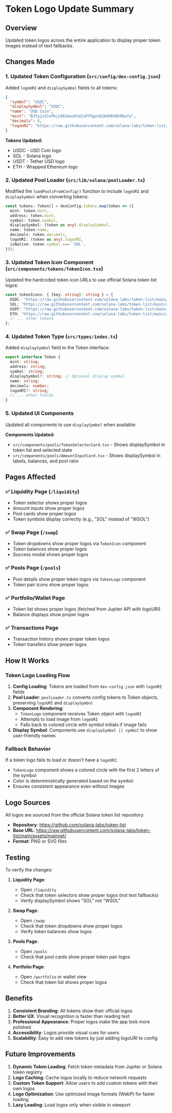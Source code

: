 # Token Logo Update Summary

## Overview
Updated token logos across the entire application to display proper token images instead of text fallbacks.

## Changes Made

### 1. Updated Token Configuration (`src/config/dex-config.json`)
Added `logoURI` and `displaySymbol` fields to all tokens:

```json
{
  "symbol": "USDC",
  "displaySymbol": "USDC",
  "name": "USD Coin",
  "mint": "BJYyjsX1xPbjL661mozEnU2vPf5gznbZAdGRXQh9Gufa",
  "decimals": 6,
  "logoURI": "https://raw.githubusercontent.com/solana-labs/token-list/main/assets/mainnet/EPjFWdd5AufqSSqeM2qN1xzybapC8G4wEGGkZwyTDt1v/logo.png"
}
```

**Tokens Updated:**
- USDC - USD Coin logo
- SOL - Solana logo
- USDT - Tether USD logo
- ETH - Wrapped Ethereum logo

### 2. Updated Pool Loader (`src/lib/solana/poolLoader.ts`)
Modified the `loadPoolsFromConfig()` function to include `logoURI` and `displaySymbol` when converting tokens:

```typescript
const tokens: Token[] = dexConfig.tokens.map(token => ({
  mint: token.mint,
  address: token.mint,
  symbol: token.symbol,
  displaySymbol: (token as any).displaySymbol,
  name: token.name,
  decimals: token.decimals,
  logoURI: (token as any).logoURI,
  isNative: token.symbol === 'SOL',
}));
```

### 3. Updated Token Icon Component (`src/components/tokens/TokenIcon.tsx`)
Updated the hardcoded token icon URLs to use official Solana token list logos:

```typescript
const tokenIcons: { [key: string]: string } = {
  USDC: "https://raw.githubusercontent.com/solana-labs/token-list/main/assets/mainnet/EPjFWdd5AufqSSqeM2qN1xzybapC8G4wEGGkZwyTDt1v/logo.png",
  SOL: "https://raw.githubusercontent.com/solana-labs/token-list/main/assets/mainnet/So11111111111111111111111111111111111111112/logo.png",
  USDT: "https://raw.githubusercontent.com/solana-labs/token-list/main/assets/mainnet/Es9vMFrzaCERmJfrF4H2FYD4KCoNkY11McCe8BenwNYB/logo.svg",
  ETH: "https://raw.githubusercontent.com/solana-labs/token-list/main/assets/mainnet/2FPyTwcZLUg1MDrwsyoP4D6s1tM7hAkHYRjkNb5w6Pxk/logo.png",
  // ... other tokens
};
```

### 4. Updated Token Type (`src/types/index.ts`)
Added `displaySymbol` field to the Token interface:

```typescript
export interface Token {
  mint: string;
  address: string;
  symbol: string;
  displaySymbol?: string; // Optional display symbol
  name: string;
  decimals: number;
  logoURI?: string;
  // ... other fields
}
```

### 5. Updated UI Components
Updated all components to use `displaySymbol` when available:

**Components Updated:**
- `src/components/pools/TokenSelectorCard.tsx` - Shows displaySymbol in token list and selected state
- `src/components/pools/AmountInputCard.tsx` - Shows displaySymbol in labels, balances, and pool ratio

## Pages Affected

### ✅ Liquidity Page (`/liquidity`)
- Token selector shows proper logos
- Amount inputs show proper logos
- Pool cards show proper logos
- Token symbols display correctly (e.g., "SOL" instead of "WSOL")

### ✅ Swap Page (`/swap`)
- Token dropdowns show proper logos via `TokenIcon` component
- Token balances show proper logos
- Success modal shows proper logos

### ✅ Pools Page (`/pools`)
- Pool details show proper token logos via `TokenLogo` component
- Token pair icons show proper logos

### ✅ Portfolio/Wallet Page
- Token list shows proper logos (fetched from Jupiter API with logoURI)
- Balance displays show proper logos

### ✅ Transactions Page
- Transaction history shows proper token logos
- Token transfers show proper logos

## How It Works

### Token Logo Loading Flow

1. **Config Loading**: Tokens are loaded from `dex-config.json` with `logoURI` fields
2. **Pool Loader**: `poolLoader.ts` converts config tokens to Token objects, preserving `logoURI` and `displaySymbol`
3. **Component Rendering**: 
   - `TokenLogo` component receives Token object with `logoURI`
   - Attempts to load image from `logoURI`
   - Falls back to colored circle with symbol initials if image fails
4. **Display Symbol**: Components use `displaySymbol || symbol` to show user-friendly names

### Fallback Behavior

If a token logo fails to load or doesn't have a `logoURI`:
- `TokenLogo` component shows a colored circle with the first 2 letters of the symbol
- Color is deterministically generated based on the symbol
- Ensures consistent appearance even without images

## Logo Sources

All logos are sourced from the official Solana token list repository:
- **Repository**: https://github.com/solana-labs/token-list
- **Base URL**: https://raw.githubusercontent.com/solana-labs/token-list/main/assets/mainnet/
- **Format**: PNG or SVG files

## Testing

To verify the changes:

1. **Liquidity Page**: 
   - Open `/liquidity`
   - Check that token selectors show proper logos (not text fallbacks)
   - Verify displaySymbol shows "SOL" not "WSOL"

2. **Swap Page**:
   - Open `/swap`
   - Check that token dropdowns show proper logos
   - Verify token balances show logos

3. **Pools Page**:
   - Open `/pools`
   - Check that pool cards show proper token pair logos

4. **Portfolio Page**:
   - Open `/portfolio` or wallet view
   - Check that token list shows proper logos

## Benefits

1. **Consistent Branding**: All tokens show their official logos
2. **Better UX**: Visual recognition is faster than reading text
3. **Professional Appearance**: Proper logos make the app look more polished
4. **Accessibility**: Logos provide visual cues for users
5. **Scalability**: Easy to add new tokens by just adding logoURI to config

## Future Improvements

1. **Dynamic Token Loading**: Fetch token metadata from Jupiter or Solana token registry
2. **Logo Caching**: Cache logos locally to reduce network requests
3. **Custom Token Support**: Allow users to add custom tokens with their own logos
4. **Logo Optimization**: Use optimized image formats (WebP) for faster loading
5. **Lazy Loading**: Load logos only when visible in viewport
